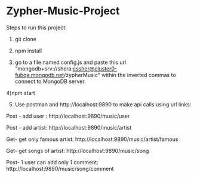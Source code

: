 # Zypher-Music-Project

Steps to run this project:

1) git clone <url of this repo>

2) npm install

3) go to a file named config.js and paste this url "mongodb+srv://shera:cssher@cluster0-fubqa.mongodb.net/zypherMusic" within the inverted commas to connect to MongoDB server.

4)npm start

5) Use postman and http://localhost:9890 to make api calls using url links:

Post - add user : http://localhost:9890/music/user

Post - add artist: http://localhost:9890/music/artist

Get- get only famous artist: http://localhost:9890/music/artist/famous

Get- get songs of artist: http://localhost:9890/music/song

Post- 1 user can add only 1 comment: http://localhost:9890/music/song/comment
